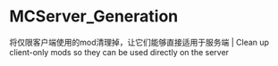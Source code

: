 # MCServer_Generation
将仅限客户端使用的mod清理掉，让它们能够直接适用于服务端 | Clean up client-only mods so they can be used directly on the server
